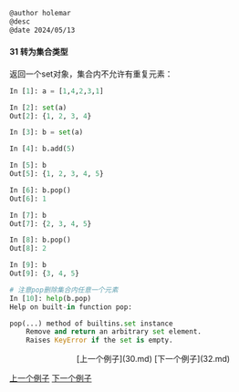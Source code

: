 ```markdown
@author holemar
@desc 
@date 2024/05/13
```

#### 31 转为集合类型

返回一个set对象，集合内不允许有重复元素：

```python
In [1]: a = [1,4,2,3,1]

In [2]: set(a)
Out[2]: {1, 2, 3, 4}

In [3]: b = set(a)

In [4]: b.add(5)

In [5]: b
Out[5]: {1, 2, 3, 4, 5}

In [6]: b.pop()
Out[6]: 1

In [7]: b
Out[7]: {2, 3, 4, 5}

In [8]: b.pop()
Out[8]: 2

In [9]: b
Out[9]: {3, 4, 5}

# 注意pop删除集合内任意一个元素
In [10]: help(b.pop)
Help on built-in function pop:

pop(...) method of builtins.set instance
    Remove and return an arbitrary set element.
    Raises KeyError if the set is empty.
```

<center>[上一个例子](30.md)    [下一个例子](32.md)</center>


[上一个例子](30.md)    [下一个例子](32.md)